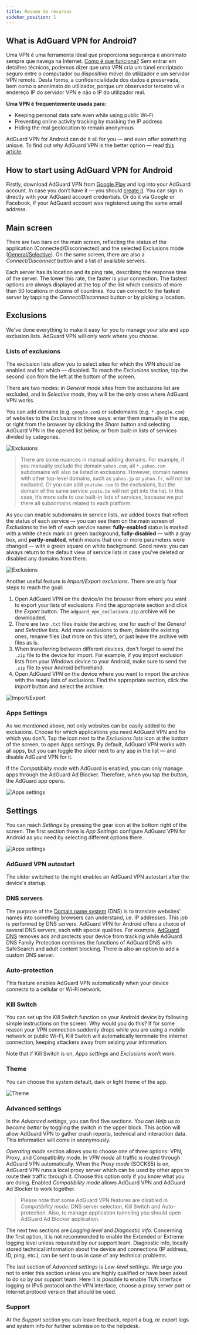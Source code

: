 ```yaml
---
title: Resumo de recursos
sidebar_position: 1
---
```


## What is AdGuard VPN for Android?

Uma VPN é uma ferramenta ideal que proporciona segurança e anonimato sempre que navega na Internet. [Como é que funciona?](/general/how-vpn-works.md) Sem entrar em detalhes técnicos, podemos dizer que uma VPN cria um túnel encriptado seguro entre o computador ou dispositivo móvel do utilizador e um servidor VPN remoto. Desta forma, a confidencialidade dos dados é preservada, bem como o anonimato do utilizador, porque um observador terceiro vê o endereço IP do servidor VPN e não o IP do utilizador real.

**Uma VPN é frequentemente usada para:**

- Keeping personal data safe even while using public Wi-Fi
- Preventing online activity tracking by masking the IP address
- Hiding the real geolocation to remain anonymous

AdGuard VPN for Android can do it all for you — and even offer something unique. To find out why AdGuard VPN is the better option — read [this article](/general/why-adguard-vpn.md).

## How to start using AdGuard VPN for Android

Firstly, download AdGuard VPN from [Google Play](https://play.google.com/store/apps/details?id=com.adguard.vpn) and log into your AdGuard account. In case you don’t have it — you should [create it](https://auth.adguard.com/login.html). You can sign in directly with your AdGuard account credentials. Or do it via Google or Facebook, if your AdGuard account was registered using the same email address.

## Main screen

There are two bars on the main screen, reflecting the status of the application (Connected/Disconnected) and the selected Exclusions mode ([General/Selective](#lists-of-exclusions)). On the same screen, there are also a *Connect/Disconnect* button and a list of available servers.

Each server has its location and its ping rate, describing the response time of the server. The lower this rate, the faster is your connection. The fastest options are always displayed at the top of the list which consists of more than 50 locations in dozens of countries. You can connect to the fastest server by tapping the *Connect/Disconnect* button or by picking a location.

## Exclusions

We've done everything to make it easy for you to manage your site and app exclusion lists. AdGuard VPN will only work where you choose.

### Lists of exclusions

The exclusion lists allow you to select sites for which the VPN should be enabled and for which — disabled. To reach the *Exclusions* section, tap the second icon from the left at the bottom of the screen.

There are two modes: in *General mode* sites from the exclusions list are excluded, and in *Selective mode*, they will be the only ones where AdGuard VPN works.

You can add domains (e.g. `google.com`) or subdomains (e.g. `*.google.com`) of websites to the *Exclusions* in three ways: enter them manually in the app, or right from the browser by clicking the *Share* button and selecting AdGuard VPN in the opened list below, or from built-in lists of services divided by categories.

![Exclusions](https://cdn.adguardvpn.com/public/Adguard/kb/VPN/Screenshots/add_site_android.jpg)
> There are some nuances in manual adding domains. For example, if you manually exclude the domain `yahoo.com`, all `*.yahoo.com` subdomains will also be listed in exclusions. However, domain names with other top-level domains, such as `yahoo.jp` or `yahoo.fr`, will not be excluded. Or you can add `youtube.com` to the exclusions, but the domain of the same service `youtu.be` will not get into the list. In this case, it’s more safe to use built-in lists of services, because we put there all subdomains related to each platform.

As you can enable subdomains in service lists, we added boxes that reflect the status of each service — you can see them on the main screen of *Exclusions* to the left of each service name: **fully-enabled** status is marked with a white check mark on green background, **fully-disabled** — with a gray box, and **partly-enabled**, which means that one or more parameters were changed — with a green square on white background. Good news: you can always return to the default view of service lists in case you’ve deleted or disabled any domains from there.

![Exclusions](https://cdn.adguardvpn.com/content/kb/vpn/android/statuses.png)

Another useful feature is *Import/Export exclusions*. There are only four steps to reach the goal:

1. Open AdGuard VPN on the device/in the browser from where you want to export your lists of exclusions. Find the appropriate section and click the *Export* button. The `adguard_vpn_exclusions.zip` archive will be downloaded.
2. There are two `.txt` files inside the archive, one for each of the *General* and *Selective* lists. Add more exclusions to them, delete the existing ones, rename files (but more on this later), or just leave the archive with files as is.
3. When transferring between different devices, don't forget to send the `.zip` file to the device for import. For example, if you import exclusion lists from your Windows device to your Android, make sure to send the `.zip` file to your Android beforehand.
4. Open AdGuard VPN on the device where you want to import the archive with the ready lists of exclusions. Find the appropriate section, click the *Import* button and select the archive.

![Import/Export](https://cdn.adguardvpn.com/content/kb/vpn/android/imp-exp.png)

### Apps Settings

As we mentioned above, not only websites can be easily added to the exclusions. Choose for which applications you need AdGuard VPN and for which you don't. Tap the icon next to the *Exclusions lists* icon at the bottom of the screen, to open Apps settings. By default, AdGuard VPN works with all apps, but you can toggle the slider next to any app in the list — and disable AdGuard VPN for it.

If the *Compatibility mode* with AdGuard is enabled, you can only manage apps through the AdGuard Ad Blocker. Therefore, when you tap the button, the AdGuard app opens.

![Apps settings](https://cdn.adguardvpn.com/content/kb/vpn/android/apps_settings.png)

## Settings

You can reach *Settings* by pressing the gear icon at the bottom right of the screen. The first section there is *App Settings*: configure AdGuard VPN for Android as you need by selecting different options there.

![Apps settings](https://cdn.adguardvpn.com/content/kb/vpn/android/app_settings.png)

### AdGuard VPN autostart

The slider switched to the right enables an AdGuard VPN autostart after the device's startup.

### DNS servers

The purpose of the [Domain name system](https://adguard-dns.io/kb/general/dns-filtering/#what-is-dns) (DNS) is to translate websites' names into something browsers can understand, i.e. IP addresses. This job is performed by DNS servers. AdGuard VPN for Android offers a choice of several DNS servers, each with special qualities. For example, [AdGuard DNS](https://adguard-dns.io/kb/) removes ads and protects your device from tracking while AdGuard DNS Family Protection combines the functions of AdGuard DNS with SafeSearch and adult content blocking. There is also an option to add a custom DNS server.

### Auto-protection

This feature enables AdGuard VPN automatically when your device connects to a cellular or Wi-Fi network.

### Kill Switch

You can set up the Kill Switch function on your Android device by following simple instructions on the screen. Why would you do this? If for some reason your VPN connection suddenly drops while you are using a mobile network or public Wi-Fi, Kill Switch will automatically terminate the internet connection, keeping attackers away from seizing your information.

Note that if Kill Switch is on, *Apps settings* and *Exclusions* won’t work.

### Theme

You can choose the system default, dark or light theme of the app.

![Theme](https://cdn.adguardvpn.com/content/kb/vpn/android/theme-light-dark.png)

### Advanced settings

In the *Advanced settings*, you can find five sections. You can *Help us to become better* by toggling the switch in the upper block. This action will allow AdGuard VPN to gather crash reports, technical and interaction data. This information will come in anonymously.

*Operating mode* section allows you to choose one of three options: VPN, Proxy, and Compatibility mode. In *VPN mode* all traffic is routed through AdGuard VPN automatically. When the *Proxy mode* (SOCKS5) is on, AdGuard VPN runs a local proxy server which can be used by other apps to route their traffic through it. Choose this option only if you know what you are doing. Enabled *Compatibility mode* allows AdGuard VPN and AdGuard Ad Blocker to work together.

> Please note that some AdGuard VPN features are disabled in *Compatibility mode*: DNS server selection, Kill Switch and Auto-protection. Also, to manage application tunneling you should open AdGuard Ad Blocker application.

The next two sections are *Logging level* and *Diagnostic info*. Concerning the first option, it is not recommended to enable the Extended or Extreme logging level unless requested by our support team. Diagnostic info, locally stored technical information about the device and connections (IP address, ID, ping, etc.), can be sent to us in case of any technical problems.

The last section of *Advanced settings* is *Low-level settings*. We urge you not to enter this section unless you are highly qualified or have been asked to do so by our support team. Here it is possible to enable TUN interface logging or IPv6 protocol on the VPN interface, choose a proxy server port or Internet protocol version that should be used.

### Support

At the *Support* section you can leave feedback, report a bug, or export logs and system info for further submission to the helpdesk.
